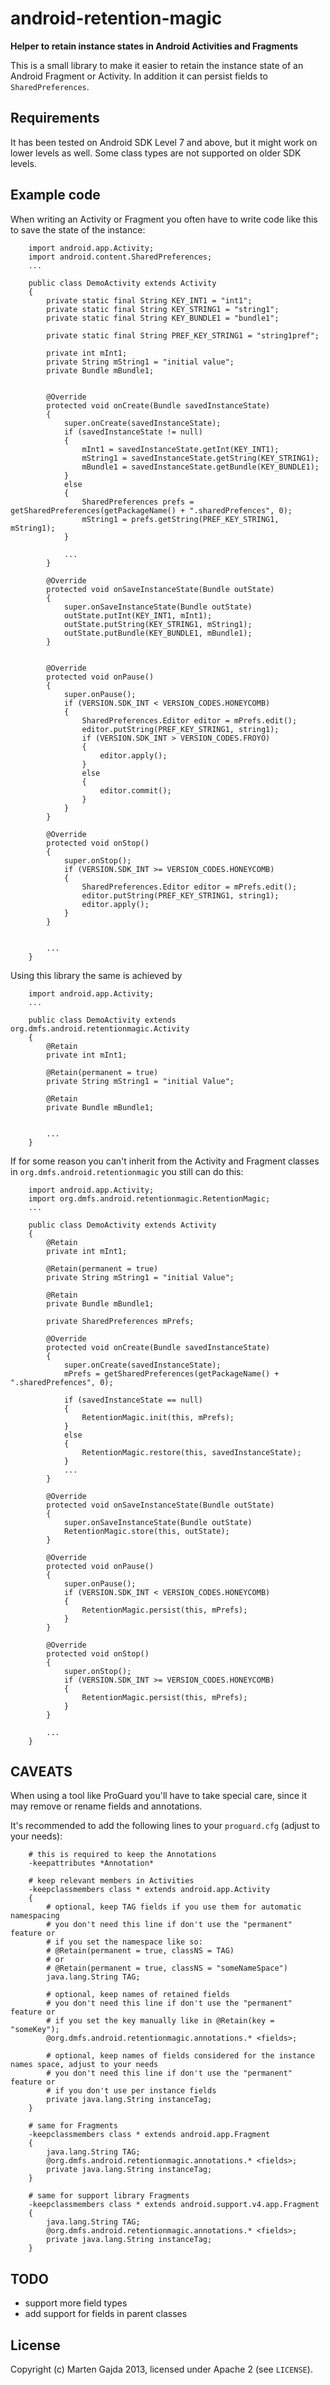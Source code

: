# android-retention-magic

__Helper to retain instance states in Android Activities and Fragments__

This is a small library to make it easier to retain the instance state of an Android Fragment or Activity. In addition it can persist fields to ```SharedPreferences```.

## Requirements

It has been tested on Android SDK Level 7 and above, but it might work on lower levels as well. Some class types are not supported on older SDK levels.

## Example code

When writing an Activity or Fragment you often have to write code like this to save the state of the instance:

		import android.app.Activity;
		import android.content.SharedPreferences;
		...

		public class DemoActivity extends Activity
		{
			private static final String KEY_INT1 = "int1";
			private static final String KEY_STRING1 = "string1";
			private static final String KEY_BUNDLE1 = "bundle1";

			private static final String PREF_KEY_STRING1 = "string1pref";

			private int mInt1;
			private String mString1 = "initial value";
			private Bundle mBundle1;


			@Override
			protected void onCreate(Bundle savedInstanceState)
			{
				super.onCreate(savedInstanceState);
				if (savedInstanceState != null)
				{
					mInt1 = savedInstanceState.getInt(KEY_INT1);
					mString1 = savedInstanceState.getString(KEY_STRING1);
					mBundle1 = savedInstanceState.getBundle(KEY_BUNDLE1);
				}
				else
				{
					SharedPreferences prefs = getSharedPreferences(getPackageName() + ".sharedPrefences", 0);
					mString1 = prefs.getString(PREF_KEY_STRING1, mString1);
				}

				...
			}

			@Override
			protected void onSaveInstanceState(Bundle outState)
			{
				super.onSaveInstanceState(Bundle outState)
				outState.putInt(KEY_INT1, mInt1);
				outState.putString(KEY_STRING1, mString1);
				outState.putBundle(KEY_BUNDLE1, mBundle1);
			}

		
			@Override
			protected void onPause()
			{
				super.onPause();
				if (VERSION.SDK_INT < VERSION_CODES.HONEYCOMB)
				{
					SharedPreferences.Editor editor = mPrefs.edit();
					editor.putString(PREF_KEY_STRING1, string1);
					if (VERSION.SDK_INT > VERSION_CODES.FROYO)
					{
						editor.apply();
					}
					else
					{
						editor.commit();
					}
				}
			}

			@Override
			protected void onStop()
			{
				super.onStop();
				if (VERSION.SDK_INT >= VERSION_CODES.HONEYCOMB)
				{
					SharedPreferences.Editor editor = mPrefs.edit();
					editor.putString(PREF_KEY_STRING1, string1);
					editor.apply();
				}
			}


			...
		}

Using this library the same is achieved by


		import android.app.Activity;
		...

		public class DemoActivity extends org.dmfs.android.retentionmagic.Activity
		{
			@Retain
			private int mInt1;

			@Retain(permanent = true)
			private String mString1 = "initial Value";

			@Retain
			private Bundle mBundle1;


			...
		}


If for some reason you can't inherit from the Activity and Fragment classes in ```org.dmfs.android.retentionmagic``` you still can do this:


		import android.app.Activity;
		import org.dmfs.android.retentionmagic.RetentionMagic;
		...

		public class DemoActivity extends Activity
		{
			@Retain
			private int mInt1;

			@Retain(permanent = true)
			private String mString1 = "initial Value";

			@Retain
			private Bundle mBundle1;

			private SharedPreferences mPrefs;

			@Override
			protected void onCreate(Bundle savedInstanceState)
			{
				super.onCreate(savedInstanceState);
				mPrefs = getSharedPreferences(getPackageName() + ".sharedPrefences", 0);

				if (savedInstanceState == null)
				{
					RetentionMagic.init(this, mPrefs);
				}
				else
				{
					RetentionMagic.restore(this, savedInstanceState);
				}
				...
			}

			@Override
			protected void onSaveInstanceState(Bundle outState)
			{
				super.onSaveInstanceState(Bundle outState)
				RetentionMagic.store(this, outState);
			}

			@Override
			protected void onPause()
			{
				super.onPause();
				if (VERSION.SDK_INT < VERSION_CODES.HONEYCOMB)
				{
					RetentionMagic.persist(this, mPrefs);
				}
			}

			@Override
			protected void onStop()
			{
				super.onStop();
				if (VERSION.SDK_INT >= VERSION_CODES.HONEYCOMB)
				{
					RetentionMagic.persist(this, mPrefs);
				}
			}

			...
		}

## CAVEATS

When using a tool like ProGuard you'll have to take special care, since it may remove or rename fields and annotations.

It's recommended to add the following lines to your ```proguard.cfg``` (adjust to your needs):

		# this is required to keep the Annotations
		-keepattributes *Annotation*
		
		# keep relevant members in Activities
		-keepclassmembers class * extends android.app.Activity 
		{
			# optional, keep TAG fields if you use them for automatic namespacing
			# you don't need this line if don't use the "permanent" feature or
			# if you set the namespace like so:
			# @Retain(permanent = true, classNS = TAG)
			# or
			# @Retain(permanent = true, classNS = "someNameSpace")
			java.lang.String TAG;
	
			# optional, keep names of retained fields
			# you don't need this line if don't use the "permanent" feature or
			# if you set the key manually like in @Retain(key = "someKey");
			@org.dmfs.android.retentionmagic.annotations.* <fields>;

			# optional, keep names of fields considered for the instance names space, adjust to your needs
			# you don't need this line if don't use the "permanent" feature or
			# if you don't use per instance fields 
			private java.lang.String instanceTag;
		}

		# same for Fragments
		-keepclassmembers class * extends android.app.Fragment 
		{
			java.lang.String TAG;
			@org.dmfs.android.retentionmagic.annotations.* <fields>;
			private java.lang.String instanceTag;
		}

		# same for support library Fragments
		-keepclassmembers class * extends android.support.v4.app.Fragment 
		{
			java.lang.String TAG;
			@org.dmfs.android.retentionmagic.annotations.* <fields>;
			private java.lang.String instanceTag;
		}

## TODO

* support more field types
* add support for fields in parent classes

## License

Copyright (c) Marten Gajda 2013, licensed under Apache 2 (see `LICENSE`).
